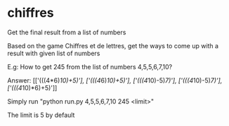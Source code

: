 # chiffres
Get the final result from a list of numbers

Based on the game Chiffres et de lettres, get the ways to come up with a result with given list of numbers

E.g:
How to get 245 from the list of numbers 4,5,5,6,7,10?

Answer:
[['(((4*6)*10)+5)'], ['(((4*6)*10)+5)'], ['(((4*10)-5)*7)'], ['(((4*10)-5)*7)'], ['(((4*10)*6)+5)']]


Simply run "python run.py 4,5,5,6,7,10 245 &lt;limit&gt;"

The limit is 5 by default


